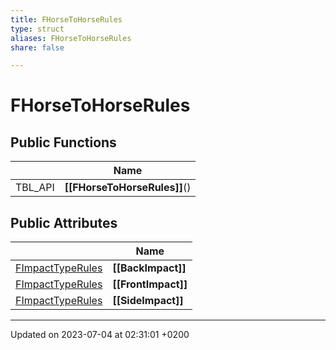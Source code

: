 ```yaml
---
title: FHorseToHorseRules
type: struct
aliases: FHorseToHorseRules
share: false

---
```


# FHorseToHorseRules





## Public Functions

|                | Name           |
| -------------- | -------------- |
| TBL_API | **[[FHorseToHorseRules]]**() |

## Public Attributes

|                | Name           |
| -------------- | -------------- |
| [FImpactTypeRules](/docs/SDK/Source/Classes/structFImpactTypeRules.md) | **[[BackImpact]]**  |
| [FImpactTypeRules](/docs/SDK/Source/Classes/structFImpactTypeRules.md) | **[[FrontImpact]]**  |
| [FImpactTypeRules](/docs/SDK/Source/Classes/structFImpactTypeRules.md) | **[[SideImpact]]**  |

-------------------------------

Updated on 2023-07-04 at 02:31:01 +0200
